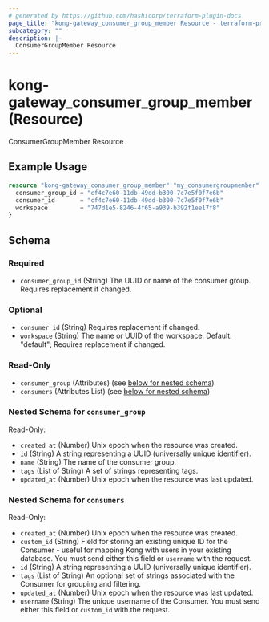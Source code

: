 ```yaml
---
# generated by https://github.com/hashicorp/terraform-plugin-docs
page_title: "kong-gateway_consumer_group_member Resource - terraform-provider-kong-gateway"
subcategory: ""
description: |-
  ConsumerGroupMember Resource
---
```


# kong-gateway_consumer_group_member (Resource)

ConsumerGroupMember Resource

## Example Usage

```terraform
resource "kong-gateway_consumer_group_member" "my_consumergroupmember" {
  consumer_group_id = "cf4c7e60-11db-49dd-b300-7c7e5f0f7e6b"
  consumer_id       = "cf4c7e60-11db-49dd-b300-7c7e5f0f7e6b"
  workspace         = "747d1e5-8246-4f65-a939-b392f1ee17f8"
}
```

<!-- schema generated by tfplugindocs -->
## Schema

### Required

- `consumer_group_id` (String) The UUID or name of the consumer group. Requires replacement if changed.

### Optional

- `consumer_id` (String) Requires replacement if changed.
- `workspace` (String) The name or UUID of the workspace. Default: "default"; Requires replacement if changed.

### Read-Only

- `consumer_group` (Attributes) (see [below for nested schema](#nestedatt--consumer_group))
- `consumers` (Attributes List) (see [below for nested schema](#nestedatt--consumers))

<a id="nestedatt--consumer_group"></a>
### Nested Schema for `consumer_group`

Read-Only:

- `created_at` (Number) Unix epoch when the resource was created.
- `id` (String) A string representing a UUID (universally unique identifier).
- `name` (String) The name of the consumer group.
- `tags` (List of String) A set of strings representing tags.
- `updated_at` (Number) Unix epoch when the resource was last updated.


<a id="nestedatt--consumers"></a>
### Nested Schema for `consumers`

Read-Only:

- `created_at` (Number) Unix epoch when the resource was created.
- `custom_id` (String) Field for storing an existing unique ID for the Consumer - useful for mapping Kong with users in your existing database. You must send either this field or `username` with the request.
- `id` (String) A string representing a UUID (universally unique identifier).
- `tags` (List of String) An optional set of strings associated with the Consumer for grouping and filtering.
- `updated_at` (Number) Unix epoch when the resource was last updated.
- `username` (String) The unique username of the Consumer. You must send either this field or `custom_id` with the request.
